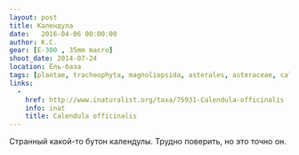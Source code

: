 ```yaml
---
layout: post
title: Календула
date:   2016-04-06 00:00:00
author: К.С.
gear: [E-300 , 35mm macro]
shoot_date: 2014-07-24
location: Ёль-база
tags: [plantae, tracheophyta, magnoliopsida, asterales, asteraceae, calendula, calendula officinalis]
links:
  -
    href: http://www.inaturalist.org/taxa/75931-Calendula-officinalis
    info: inat
    title: Calendula officinalis
---
```


Странный какой-то бутон календулы. Трудно поверить, но это точно он.
